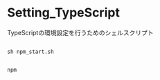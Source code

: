 # Setting_TypeScript

TypeScriptの環境設定を行うためのシェルスクリプト

```使い方

sh npm_start.sh
```

```必要モジュール

npm
```

